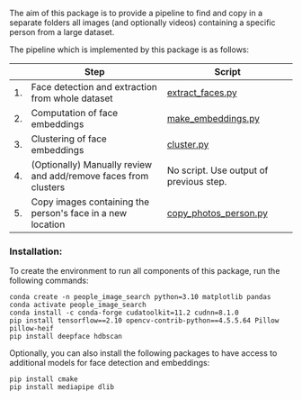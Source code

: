 The aim of this package is to provide a pipeline to find and copy in a separate folders all images (and optionally videos) containing a specific person from a large dataset.

The pipeline which is implemented by this package is as follows:

|    | Step                                                            | Script                                             |
| -- | --------------------------------------------------------------- | -------------------------------------------------- |
| 1. | Face detection and extraction from whole dataset                | [extract_faces.py](src/extract_faces.py)           |
| 2. | Computation of face embeddings                                  | [make_embeddings.py](src/make_embeddings.py)       |
| 3. | Clustering of face embeddings                                   | [cluster.py](src/cluster.py)                       |
| 4. | (Optionally) Manually review and add/remove faces from clusters | No script. Use output of previous step.            |
| 5. | Copy images containing the person's face in a new location      | [copy_photos_person.py](src/copy_photos_person.py) |


### Installation:

To create the environment to run all components of this package, run the following commands:

```
conda create -n people_image_search python=3.10 matplotlib pandas
conda activate people_image_search
conda install -c conda-forge cudatoolkit=11.2 cudnn=8.1.0
pip install tensorflow==2.10 opencv-contrib-python==4.5.5.64 Pillow pillow-heif
pip install deepface hdbscan 
```

Optionally, you can also install the following packages to have access to additional models for face detection and embeddings:

```
pip install cmake
pip install mediapipe dlib
```
